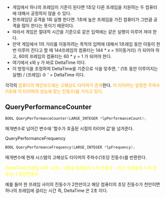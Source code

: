 - 게임에서 하나의 프레임이 기준이 된다면 1초당 다른 프레임을 지원하는 두 컴퓨터에 대해서 공정하지 않을 수 있다. 
- 한프레임당 공격을 1회 실행 한다면. 1초에 높은 프레임을 가진 컴퓨터가 그만큼 공격을 많이 한다는 뜻이기 때문이다. 
- 따라서 게임은 절대적 시간을 기준으로 같은 입력에는 같은 실행이 이루어 져야 한다.
- 만약 게임에서 1의 거리를 이동하려는 목적의 입력에 대해서 1프레임 동안 이동이 한번 이루어 진다고 할 때 144프레임의 컴퓨터는 144 * x = 1(이동거리) 가 되어야 하고, 60의 프레임의 컴퓨터는 60 * y = 1 가 되어야 한다.
- 여기에서 x와 y 가 바로 DeltaTime 이다.
- 이 방정식을 조정하여 DeltaTime을 기준으로 식을 맞추면, ' (1초 동안 이루어지는 실행) / (프레임) 수 ' = DeltaTime  이다.  


각각의 <span style="color:orange">컴퓨터의 메인보드에는 고해상도 타이머가 존재</span>한다. <span style="color:orange">이 타이머는 일정한 주파수(1초에 각 타이머의 성능에 맞는 진동수)를 가지고 있다.</span>

## QueryPerformanceCounter

```c++
BOOL QueryPerformanceCounter(LARGE_INTEGER *lpPerformanceCount);
```

매개변수로 넘어간 변수에 '함수가 호출된 시점의 타이머 값'을 넘겨준다.


QueryPerformanceFrequency

```c++
BOOL QueryPerformanceFrequency(LARGE_INTEGER *lpFrequency);
```

매개변수에 현재 시스템의 고해상도 타이머의 주파수(1초당 진동수)를 반환한다.

<span style = "color:yellow">DeltaTime(프레임 사이 시간) = </span>
<span style = "color:yellow">(현재 프레임의 누적 진동수 - 지난 프레임의 누적 진동수) / 초당진동수 </span>

예를 들어 한 프레임 사이의 진동수가 2천만이고 해당 컴퓨터의 초당 진동수가 천만이면 하나의 프레임에 걸리는 시간 즉, DeltaTime 은 2초 이다.